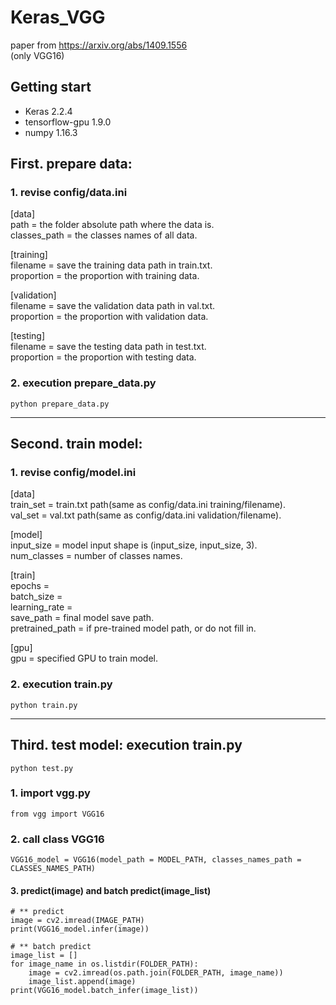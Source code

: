 # Keras_VGG
paper from https://arxiv.org/abs/1409.1556  
(only VGG16)
## Getting start
 - Keras 2.2.4  
 - tensorflow-gpu 1.9.0   
 - numpy 1.16.3 
## First. prepare data: 
### 1. revise config/data.ini 
[data]  
path = the folder absolute path where the data is.  
classes_path = the classes names of all data.  

[training]  
filename = save the training data path in train.txt.  
proportion = the proportion with training data.  

[validation]  
filename = save the validation data path in val.txt.  
proportion = the proportion with validation data.  

[testing]  
filename = save the testing data path in test.txt.  
proportion = the proportion with testing data.  

### 2. execution prepare_data.py
```
python prepare_data.py
```
---
## Second. train model:
### 1. revise config/model.ini
[data]  
train_set = train.txt path(same as config/data.ini training/filename).  
val_set = val.txt path(same as config/data.ini validation/filename).  

[model]  
input_size = model input shape is (input_size, input_size, 3).  
num_classes = number of classes names.  

[train]  
epochs =   
batch_size =   
learning_rate =   
save_path = final model save path.  
pretrained_path = if pre-trained model path, or do not fill in.  

[gpu]  
gpu = specified GPU to train model.  

### 2. execution train.py
```
python train.py
```
---
## Third. test model: execution train.py
```
python test.py
```
### 1. import vgg.py
```
from vgg import VGG16
```
### 2. call class VGG16
```
VGG16_model = VGG16(model_path = MODEL_PATH, classes_names_path = CLASSES_NAMES_PATH)
```
#### 3. predict(image) and batch predict(image_list)
```
# ** predict
image = cv2.imread(IMAGE_PATH)
print(VGG16_model.infer(image))

# ** batch predict
image_list = []
for image_name in os.listdir(FOLDER_PATH):
    image = cv2.imread(os.path.join(FOLDER_PATH, image_name))
    image_list.append(image)
print(VGG16_model.batch_infer(image_list))
```
